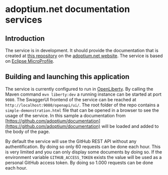 # adoptium.net documentation services

## Introduction

The service is in development. It should provide the documentation that is created
at [this repository](https://github.com/AdoptOpenJDK/website-adoptium-documentation) on
the [adoptium.net website](https://adoptium.net). The service is based
on [Eclipse MicroProfile](https://microprofile.io).

## Building and launching this application

The service is currently configured to run in [OpenLiberty](https://openliberty.io/). By calling the Maven
command `mvn liberty:dev` a running instance can be started at port `9080`. The SwaggerUI frontend of the service can be
reached at `http://localhost:9080/openapi/ui/`. The root folder of the repo contains a `simple-demonstration.html` file
that can be opened in a browser to see the usage of the service. In this sample a documentation
from [https://github.com/adoptium/documentation](https://github.com/adoptium/documentation) will be loaded and added to
the body of the page.

By default the service will use the GitHub REST API without any authentification. By doing so only 60 requests can be
done each hour. This is very limited and you can only display some documents by doing so. If the environment
variable `GITHUB_ACCESS_TOKEN` exists the value will be used as a personal GitHub access token. By doing so 1.000
requests can be done each hour.



